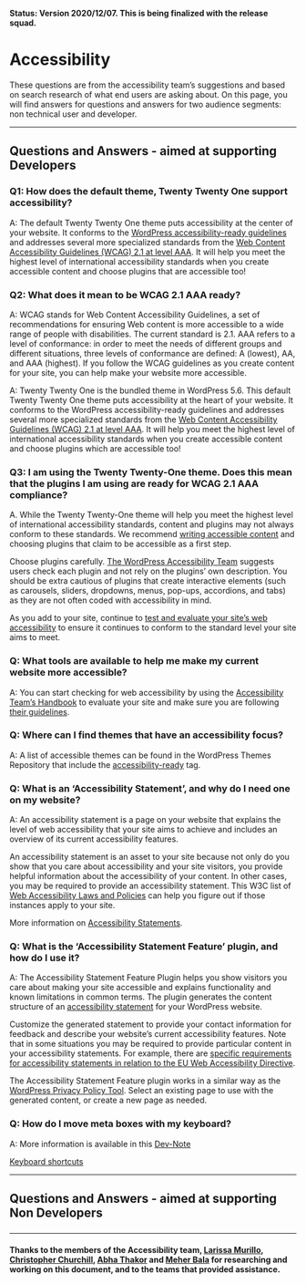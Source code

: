 **Status: Version 2020/12/07. This is being finalized with the release squad.**

# Accessibility

These questions are from the accessibility team’s suggestions and based on search research of what end users are asking about. On this page, you will find answers for questions and answers for two audience segments: non technical user and developer. 

***

## Questions and Answers - aimed at supporting Developers 

### Q1: How does the default theme, Twenty Twenty One support accessibility? 
A: The default Twenty Twenty One theme puts accessibility at the center of your website. It conforms to the [WordPress accessibility-ready guidelines](https://make.wordpress.org/themes/handbook/review/accessibility/) and addresses several more specialized standards from the [Web Content Accessibility Guidelines (WCAG) 2.1 at level AAA](https://www.w3.org/WAI/WCAG2AAA-Conformance). It will help you meet the highest level of international accessibility standards when you create accessible content and choose plugins that are accessible too!

### Q2: What does it mean to be WCAG 2.1 AAA ready?
A: WCAG stands for Web Content Accessibility Guidelines, a set of recommendations for ensuring Web content is more accessible to a wide range of people with disabilities. The current standard is 2.1. 
AAA refers to a level of conformance: in order to meet the needs of different groups and different situations, three levels of conformance are defined: A (lowest), AA, and AAA (highest). 
If you follow the WCAG guidelines as you create content for your site, you can help make your website more accessible.

A: Twenty Twenty One is the bundled theme in WordPress 5.6. 
This default Twenty Twenty One theme puts accessibility at the heart of your website. It conforms to the WordPress accessibility-ready guidelines and addresses several more specialized standards from the [Web Content Accessibility Guidelines (WCAG) 2.1 at level AAA](https://www.w3.org/WAI/WCAG2AAA-Conformance). It will help you meet the highest level of international accessibility standards when you create accessible content and choose plugins which are accessible too!

### Q3: I am using the Twenty Twenty-One theme. Does this mean that the plugins I am using are ready for WCAG 2.1 AAA compliance?
A. While the Twenty Twenty-One theme will help you meet the highest level of international accessibility standards, content and plugins may not always conform to these standards. We recommend [writing accessible content](https://www.w3.org/WAI/tips/writing/) and choosing plugins that claim to be accessible as a first step. 

Choose plugins carefully. [The WordPress Accessibility Team](https://make.wordpress.org/accessibility/) suggests users check each plugin and not rely on the plugins’ own description. You should be extra cautious of plugins that create interactive elements (such as carousels, sliders, dropdowns, menus, pop-ups, accordions, and tabs) as they are not often coded with accessibility in mind.  

As you add to your site, continue to [test and evaluate your site’s web accessibility](https://www.w3.org/WAI/test-evaluate/) to ensure it continues to conform to the standard level your site aims to meet. 

### Q: What tools are available to help me make my current website more accessible?
A: You can start checking for web accessibility by using the [Accessibility Team’s Handbook](https://make.wordpress.org/accessibility/handbook/test-for-web-accessibility/) to evaluate your site and make sure you are following [their guidelines](https://make.wordpress.org/accessibility/handbook/best-practices/).  

### Q: Where can I find themes that have an accessibility focus?
A: A list of accessible themes can be found in the WordPress Themes Repository that include the [accessibility-ready](https://wordpress.org/themes/tags/accessibility-ready/) tag. 

### Q: What is an ‘Accessibility Statement’, and why do I need one on my website?
A: An accessibility statement is a page on your website that explains the level of web accessibility that your site aims to achieve and includes an overview of its current accessibility features. 

An accessibility statement is an asset to your site because not only do you show that you care about accessibility and your site visitors, you provide helpful information about the accessibility of your content. In other cases, you may be required to provide an accessibility statement. This W3C list of [Web Accessibility Laws and Policies](https://www.w3.org/WAI/policies/) can help you figure out if those instances apply to your site. 

More information on [Accessibility Statements](https://www.w3.org/WAI/planning/statements/).

### Q: What is the ‘Accessibility Statement Feature’ plugin, and how do I use it? 
A: The Accessibility Statement Feature Plugin helps you show visitors you care about making your site accessible and explains functionality and known limitations in common terms. The plugin generates the content structure of an [accessibility statement](https://www.w3.org/WAI/planning/statements/) for your WordPress website. 

Customize the generated statement  to provide your contact information for feedback and describe your website’s current accessibility features. Note that in some situations you may be required to provide particular content in your accessibility statements. For example, there are [specific requirements for accessibility statements in relation to the EU Web Accessibility Directive](https://eur-lex.europa.eu/eli/dec_impl/2018/1523/oj).

The Accessibility Statement Feature plugin works in a similar way as the [WordPress Privacy Policy Tool](https://wordpress.org/support/article/wordpress-privacy/#privacy-policy-editing-helper). Select an existing page to use with the generated content, or create a new page as needed.  
 


### Q: How do I move meta boxes with my keyboard?
A: More information is available in this [Dev-Note](https://wp.me/p2AvED-lGO) 

[Keyboard shortcuts](https://developer.wordpress.org/block-editor/components/keyboard-shortcuts/)



***

## Questions and Answers - aimed at supporting Non Developers 

### 




***


#### Thanks to the members of the Accessibility team, [Larissa Murillo](https://profiles.wordpress.org/lmurillom/), [Christopher Churchill](https://profiles.wordpress.org/vimes1984/), [Abha Thakor](https://profiles.wordpress.org/webcommsat/) and [Meher Bala](https://profiles.wordpress.org/meher/) for researching and working on this document, and to the teams that provided assistance.



 
